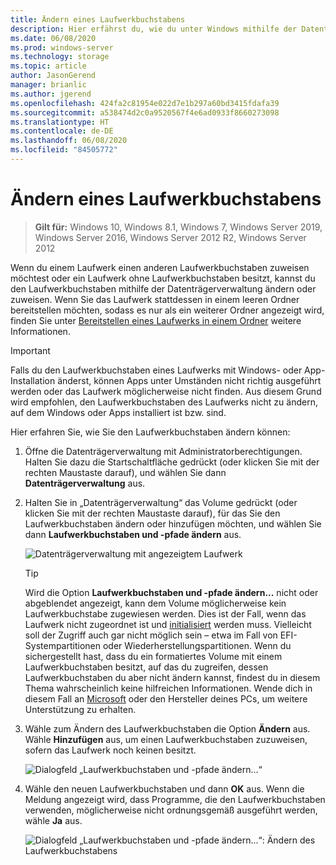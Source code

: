 ```yaml
---
title: Ändern eines Laufwerkbuchstabens
description: Hier erfährst du, wie du unter Windows mithilfe der Datenträgerverwaltung einen Laufwerkbuchstaben änderst oder zuweist.
ms.date: 06/08/2020
ms.prod: windows-server
ms.technology: storage
ms.topic: article
author: JasonGerend
manager: brianlic
ms.author: jgerend
ms.openlocfilehash: 424fa2c81954e022d7e1b297a60bd3415fdafa39
ms.sourcegitcommit: a538474d2c0a9520567f4e6ad0933f8660273098
ms.translationtype: HT
ms.contentlocale: de-DE
ms.lasthandoff: 06/08/2020
ms.locfileid: "84505772"
---
```

# <a name="change-a-drive-letter"></a>Ändern eines Laufwerkbuchstabens

> **Gilt für:** Windows 10, Windows 8.1, Windows 7, Windows Server 2019, Windows Server 2016, Windows Server 2012 R2, Windows Server 2012

Wenn du einem Laufwerk einen anderen Laufwerkbuchstaben zuweisen möchtest oder ein Laufwerk ohne Laufwerkbuchstaben besitzt, kannst du den Laufwerkbuchstaben mithilfe der Datenträgerverwaltung ändern oder zuweisen. Wenn Sie das Laufwerk stattdessen in einem leeren Ordner bereitstellen möchten, sodass es nur als ein weiterer Ordner angezeigt wird, finden Sie unter [Bereitstellen eines Laufwerks in einem Ordner](assign-a-mount-point-folder-path-to-a-drive.md) weitere Informationen.

> [!IMPORTANT]
> Falls du den Laufwerkbuchstaben eines Laufwerks mit Windows- oder App-Installation änderst, können Apps unter Umständen nicht richtig ausgeführt werden oder das Laufwerk möglicherweise nicht finden. Aus diesem Grund wird empfohlen, den Laufwerkbuchstaben des Laufwerks nicht zu ändern, auf dem Windows oder Apps installiert ist bzw. sind.

Hier erfahren Sie, wie Sie den Laufwerkbuchstaben ändern können:

1. Öffne die Datenträgerverwaltung mit Administratorberechtigungen.
    Halten Sie dazu die Startschaltfläche gedrückt (oder klicken Sie mit der rechten Maustaste darauf), und wählen Sie dann **Datenträgerverwaltung** aus.
1. Halten Sie in „Datenträgerverwaltung“ das Volume gedrückt (oder klicken Sie mit der rechten Maustaste darauf), für das Sie den Laufwerkbuchstaben ändern oder hinzufügen möchten, und wählen Sie dann **Laufwerkbuchstaben und -pfade ändern** aus.

    ![Datenträgerverwaltung mit angezeigtem Laufwerk](media/change-drive-letter.png)
    > [!TIP]
    > Wird die Option **Laufwerkbuchstaben und -pfade ändern...** nicht oder abgeblendet angezeigt, kann dem Volume möglicherweise kein Laufwerkbuchstabe zugewiesen werden. Dies ist der Fall, wenn das Laufwerk nicht zugeordnet ist und [initialisiert](initialize-new-disks.md) werden muss. Vielleicht soll der Zugriff auch gar nicht möglich sein – etwa im Fall von EFI-Systempartitionen oder Wiederherstellungspartitionen. Wenn du sichergestellt hast, dass du ein formatiertes Volume mit einem Laufwerkbuchstaben besitzt, auf das du zugreifen, dessen Laufwerkbuchstaben du aber nicht ändern kannst, findest du in diesem Thema wahrscheinlich keine hilfreichen Informationen. Wende dich in diesem Fall an [Microsoft](https://support.microsoft.com/contactus/) oder den Hersteller deines PCs, um weitere Unterstützung zu erhalten.

1. Wähle zum Ändern des Laufwerkbuchstaben die Option **Ändern** aus. Wähle **Hinzufügen** aus, um einen Laufwerkbuchstaben zuzuweisen, sofern das Laufwerk noch keinen besitzt.

    ![Dialogfeld „Laufwerkbuchstaben und -pfade ändern...“](media/change-drive-letter2.png)
1. Wähle den neuen Laufwerkbuchstaben und dann **OK** aus. Wenn die Meldung angezeigt wird, dass Programme, die den Laufwerkbuchstaben verwenden, möglicherweise nicht ordnungsgemäß ausgeführt werden, wähle **Ja** aus.

    ![Dialogfeld „Laufwerkbuchstaben und -pfade ändern...“: Ändern des Laufwerkbuchstabens](media/change-drive-letter3.png)
